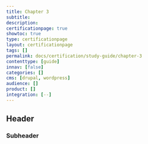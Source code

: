 ```yaml
---
title: Chapter 3
subtitle:
description:  
certificationpage: true
showtoc: true
type: certificationpage
layout: certificationpage
tags: []
permalink: docs/certification/study-guide/chapter-3
contenttype: [guide]
innav: [false]
categories: []
cms: [drupal, wordpress]
audience: []
product: []
integration: [--]
---
```


## Header
### Subheader
